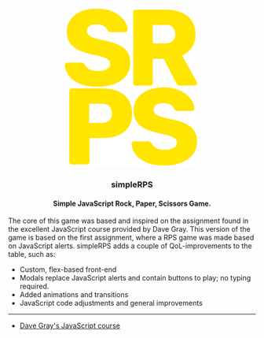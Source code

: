 <p align="center">
<img src="dist/git/srps-git-2.png" alt="srps logo">
</p>

<h3 align="center">simpleRPS</h3>
<h4 align="center">Simple JavaScript Rock, Paper, Scissors Game.</h4>

The core of this game was based and inspired on the assignment found in the excellent JavaScript course provided by Dave Gray. This version of the game is based on the first assignment, where a RPS game was made based on JavaScript alerts. simpleRPS adds a couple of QoL-improvements to the table, such as:

- Custom, flex-based front-end
- Modals replace JavaScript alerts and contain buttons to play; no typing required.
- Added animations and transitions
- JavaScript code adjustments and general improvements

---

- [Dave Gray's JavaScript course](https://youtu.be/EfAl9bwzVZk?t=3877)

